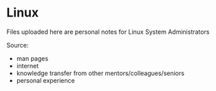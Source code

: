 # Linux
Files uploaded here are personal notes for Linux System Administrators

Source:
- man pages
- internet
- knowledge transfer from other mentors/colleagues/seniors
- personal experience
